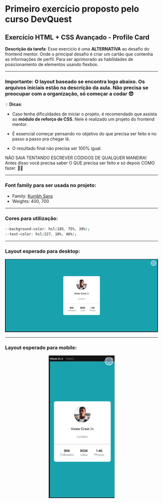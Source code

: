# Primeiro exercício proposto pelo curso DevQuest

## Exercício HTML + CSS Avançado - Profile Card

**Descrição da tarefa**: Esse exercício é uma **ALTERNATIVA** ao desafio do frontend mentor. Onde o principal desafio é criar um cartão que contenha as informações de perfil. Para ser aprimorado as habilidades de posicionamento de elementos usando flexbox. 

---

### **Importante:** O layout baseado se encontra logo abaixo. Os arquivos iniciais estão na descrição da aula. Não precisa se preocupar com a organização, só começar a codar 😎

<aside>

 💡 **Dicas**: 
- Caso tenha dificuldades de iniciar o projeto, é recomendado que assista ao **módulo de reforço de CSS**. Nele é realizado um projeto do frontend mentor. 

- É essencial começar pensando no objetivo do que precisa ser feito e no passo a passo pra chegar lá.

- O resultado final não precisa ser 100% igual.

NÃO SAIA TENTANDO ESCREVER CÓDIGOS DE QUALQUER MANEIRA! Antes disso você precisa saber O QUE precisa ser feito e só depois COMO fazer. 🧙‍♂️ 

</aside>

---

### Font family para ser usada no projeto:

- Family: [Kumbh Sans](https://fonts.google.com/specimen/Kumbh+Sans)
- Weights: 400, 700

---

### Cores para utilização:

```css
--background-color: hsl(185, 75%, 39%);
--text-color: hsl(227, 10%, 46%);
```

---

### **Layout esperado para desktop:**

<img src="resolucao-israel/design/desktop-design.png" alt="Design para computador">

---

### **Layout esperado para mobile:**


<div align="center">
<img width= 217px src="resolucao-israel/design/mobile-design.png" alt="Design para celular">
</div>
